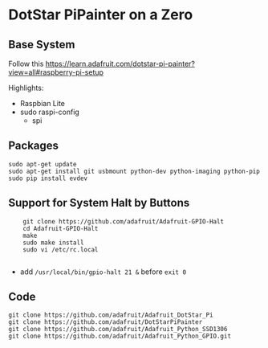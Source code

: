 # DotStar PiPainter on a Zero
## Base System
Follow this
https://learn.adafruit.com/dotstar-pi-painter?view=all#raspberry-pi-setup

Highlights:
* Raspbian Lite
* sudo raspi-config
  * spi

## Packages
    sudo apt-get update
    sudo apt-get install git usbmount python-dev python-imaging python-pip
    sudo pip install evdev
    
## Support for System Halt by Buttons   
```
    git clone https://github.com/adafruit/Adafruit-GPIO-Halt
    cd Adafruit-GPIO-Halt
    make
    sudo make install
    sudo vi /etc/rc.local
    
   ``` 
   * add ```/usr/local/bin/gpio-halt 21 &``` before ```exit 0```
## Code
    git clone https://github.com/adafruit/Adafruit_DotStar_Pi
    git clone https://github.com/adafruit/DotStarPiPainter
    git clone https://github.com/adafruit/Adafruit_Python_SSD1306
    git clone https://github.com/adafruit/Adafruit_Python_GPIO.git
